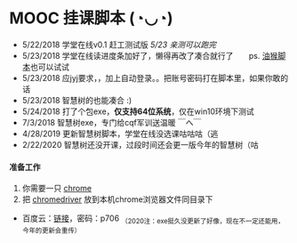 # MOOC 挂课脚本 (◔◡◔)

* 5/22/2018 学堂在线v0.1 赶工测试版 *5/23 亲测可以跑完*
* 5/23/2018 学堂在线读进度条加好了，懒得再改了凑合就行了&emsp;&emsp;ps. [油猴脚本](https://greasyfork.org/zh-CN/scripts/98624-学堂在线小助手注释版)也可以试试
* 5/23/2018 应jyj要求，，加上自动登录。。把账号密码打在脚本里，如果你敢的话
* 5/23/2018 智慧树的也能凑合 :)
* 5/24/2018 打了个包exe，**仅支持64位系统**，仅在win10环境下测试  
* 7/3/2018 智慧树exe，专门给cqf军训送温暖 ￣へ￣  
* 4/28/2019 更新智慧树脚本，学堂在线没选课咕咕咕（逃
* 2/22/2020 智慧树还没开课，过段时间还会更一版今年的智慧树（咕

#### 准备工作  
1. 你需要一只 [chrome](https://www.google.com/chrome/)
2. 把 [chromedriver](https://sites.google.com/a/chromium.org/chromedriver/downloads) 放到本机chrome浏览器文件同目录下 
* 百度云：[链接](https://pan.baidu.com/s/1WnsTWKCBAhJIBjtiDHyEVA)，密码：p706 <sub>（2020注：exe挺久没更新了好像，现在不一定还能用，今年的更新会重传）</sub>

